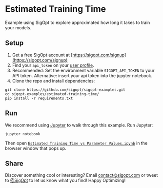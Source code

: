 # Estimated Training Time

Example using SigOpt to explore approximated how long it takes to train your models. 

## Setup

1. Get a free SigOpt account at [https://sigopt.com/signup](https://sigopt.com/signup)
2. Find your `api_token` on your [user profile](https://sigopt.com/user/profile).
3. Recommended: Set the environment variable `SIGOPT_API_TOKEN` to your API token. Alternative: insert your api token into the jupyter notebook.
4. Clone the repo and install dependencies:

```
git clone https://github.com/sigopt/sigopt-examples.git
cd sigopt-examples/estimated-training-time/
pip install -r requirements.txt
```

## Run

We recommend using [Jupyter](http://jupyter.readthedocs.org/en/latest/install.html) to walk through this example. Run Jupyter:

```
jupyter notebook
```

Then open [`Estimated Training Time vs Parameter Values.ipynb`](https://github.com/sigopt/sigopt-examples/blob/master/estimated-training-time/How%20are%20My%20Hyperparameters%20Affecting%20My%20Training%20Time%3F.ipynb) in the browser window that pops up.

## Share
Discover something cool or interesting? Email <contact@sigopt.com> or tweet to [@SigOpt](twitter.com/sigopt) to let us know what you find! Happy Optimizing!
